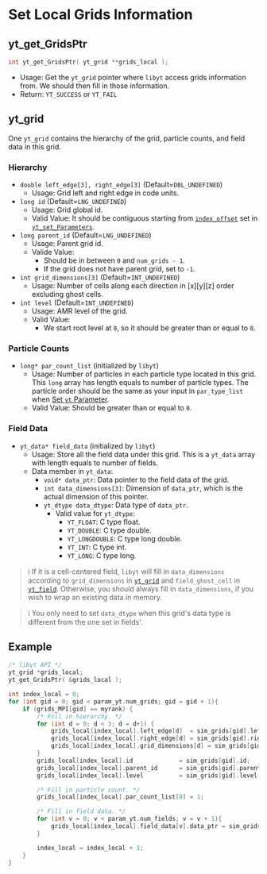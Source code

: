 # Set Local Grids Information
## yt\_get\_GridsPtr
```cpp
int yt_get_GridsPtr( yt_grid **grids_local );
```
- Usage: Get the `yt_grid` pointer where `libyt` access grids information from. We should then fill in those information.
- Return: `YT_SUCCESS` or `YT_FAIL`

## yt\_grid
One `yt_grid` contains the hierarchy of the grid, particle counts, and field data in this grid.
### Hierarchy
- `double left_edge[3], right_edge[3]` (Default=`DBL_UNDEFINED`)
  - Usage: Grid left and right edge in code units.
- `long id` (Default=`LNG_UNDEFINED`)
  - Usage: Grid global id.
  - Valid Value: It should be contiguous starting from [`index_offset`](SetYTParameter.mdtparamyt) set in [`yt_set_Parameters`](SetYTParameter.mdtsetparameters).
- `long parent_id` (Default=`LNG_UNDEFINED`)
  - Usage: Parent grid id.
  - Valide Value:
    - Should be in between `0` and `num_grids - 1`.
    - If the grid does not have parent grid, set to `-1`.
- `int grid_dimensions[3]` (Default=`INT_UNDEFINED`)
  - Usage: Number of cells along each direction in [x][y][z] order excluding ghost cells.
- `int level` (Default=`INT_UNDEFINED`)
  - Usage: AMR level of the grid.
  - Valid Value:
    - We start root level at `0`, so it should be greater than or equal to `0`.

### Particle Counts
- `long* par_count_list` (initialized by `libyt`)
  - Usage: Number of particles in each particle type located in this grid. This `long` array has length equals to number of particle types. The particle order should be the same as your input in `par_type_list` when [Set `yt` Parameter](SetYTParameter.mdt_param_yt).
  - Valid Value: Should be greater than or equal to `0`.

### Field Data
- `yt_data* field_data` (initialized by `libyt`)
  - Usage: Store all the field data under this grid. This is a `yt_data` array with length equals to number of fields.
  - Data member in `yt_data`:
    - `void* data_ptr`: Data pointer to the field data of the grid.
    - `int data_dimensions[3]`: Dimension of `data_ptr`, which is the actual dimension of this pointer.
    - `yt_dtype data_dtype`: Data type of `data_ptr`.
      - Valid value for `yt_dtype`:
        - `YT_FLOAT`: C type float.
        - `YT_DOUBLE`: C type double.
        - `YT_LONGDOUBLE`: C type long double.
        - `YT_INT`: C type int.
        - `YT_LONG`: C type long.

> :information_source: If it is a cell-centered field, `libyt` will fill in `data_dimensions` according to `grid_dimensions` in [`yt_grid`](#yt_grid) and `field_ghost_cell` in [`yt_field`](SetFieldsInformation.mdt_field).
> Otherwise, you should always fill in `data_dimensions`, if you wish to wrap an existing data in memory.

> :information_source: You only need to set `data_dtype` when this grid's data type is different from the one set in fields'.

## Example

```cpp
/* libyt API */
yt_grid *grids_local;
yt_get_GridsPtr( &grids_local );

int index_local = 0;
for (int gid = 0; gid < param_yt.num_grids; gid = gid + 1){
    if (grids_MPI[gid] == myrank) {
        /* Fill in hierarchy. */
        for (int d = 0; d < 3; d = d+1) {
            grids_local[index_local].left_edge[d]  = sim_grids[gid].left_edge[d];
            grids_local[index_local].right_edge[d] = sim_grids[gid].right_edge[d];
            grids_local[index_local].grid_dimensions[d] = sim_grids[gid].grid_dimensions[d];
        }
        grids_local[index_local].id             = sim_grids[gid].id;
        grids_local[index_local].parent_id      = sim_grids[gid].parent_id;
        grids_local[index_local].level          = sim_grids[gid].level;

        /* Fill in particle count. */
        grids_local[index_local].par_count_list[0] = 1;

        /* Fill in field data. */
        for (int v = 0; v < param_yt.num_fields; v = v + 1){
            grids_local[index_local].field_data[v].data_ptr = sim_grids[gid].field_data[v].data_ptr;
        }

        index_local = index_local + 1;
    }
}
```
